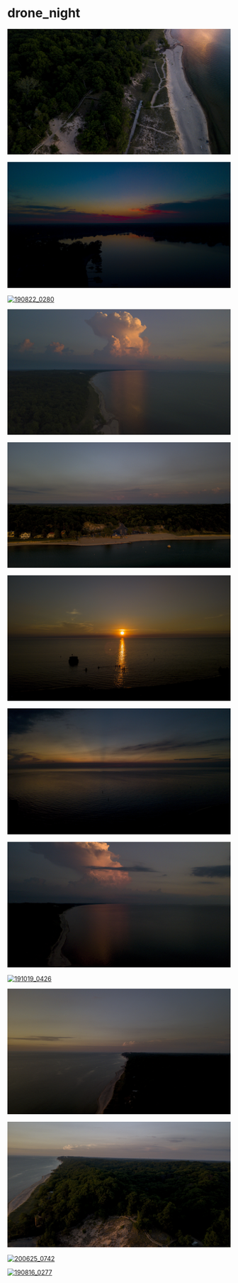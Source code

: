 # drone_night

<a href="WEKO_210608_0029_EDIT_Edit.jpg"><img alt="WEKO_210608_0029_EDIT_Edit" src="WEKO_210608_0029_EDIT_Edit.jpg"></a>

<a href="BARRON_LK_210602_0003.jpg"><img alt="BARRON_LK_210602_0003" src="BARRON_LK_210602_0003.jpg"></a>

<a href="190822_0280.jpg"><img alt="190822_0280" src="190822_0280.jpg"></a>

<a href="WEKO_210608_0027_EDIT_Edit.jpg"><img alt="WEKO_210608_0027_EDIT_Edit" src="WEKO_210608_0027_EDIT_Edit.jpg"></a>

<a href="WEKO_210608_0002_EDIT_Edit.jpg"><img alt="WEKO_210608_0002_EDIT_Edit" src="WEKO_210608_0002_EDIT_Edit.jpg"></a>

<a href="WEKO_210608_0011_EDIT_Edit.jpg"><img alt="WEKO_210608_0011_EDIT_Edit" src="WEKO_210608_0011_EDIT_Edit.jpg"></a>

<a href="WEKO_210608_0045_EDIT_Edit.jpg"><img alt="WEKO_210608_0045_EDIT_Edit" src="WEKO_210608_0045_EDIT_Edit.jpg"></a>

<a href="WEKO_210608_0043_EDIT_Edit.jpg"><img alt="WEKO_210608_0043_EDIT_Edit" src="WEKO_210608_0043_EDIT_Edit.jpg"></a>

<a href="191019_0426.jpg"><img alt="191019_0426" src="191019_0426.jpg"></a>

<a href="WEKO_210608_0016_EDIT_Edit.jpg"><img alt="WEKO_210608_0016_EDIT_Edit" src="WEKO_210608_0016_EDIT_Edit.jpg"></a>

<a href="WEKO_210608_0003_EDIT_Edit.jpg"><img alt="WEKO_210608_0003_EDIT_Edit" src="WEKO_210608_0003_EDIT_Edit.jpg"></a>

<a href="200625_0742.jpg"><img alt="200625_0742" src="200625_0742.jpg"></a>

<a href="190816_0277.jpg"><img alt="190816_0277" src="190816_0277.jpg"></a>

